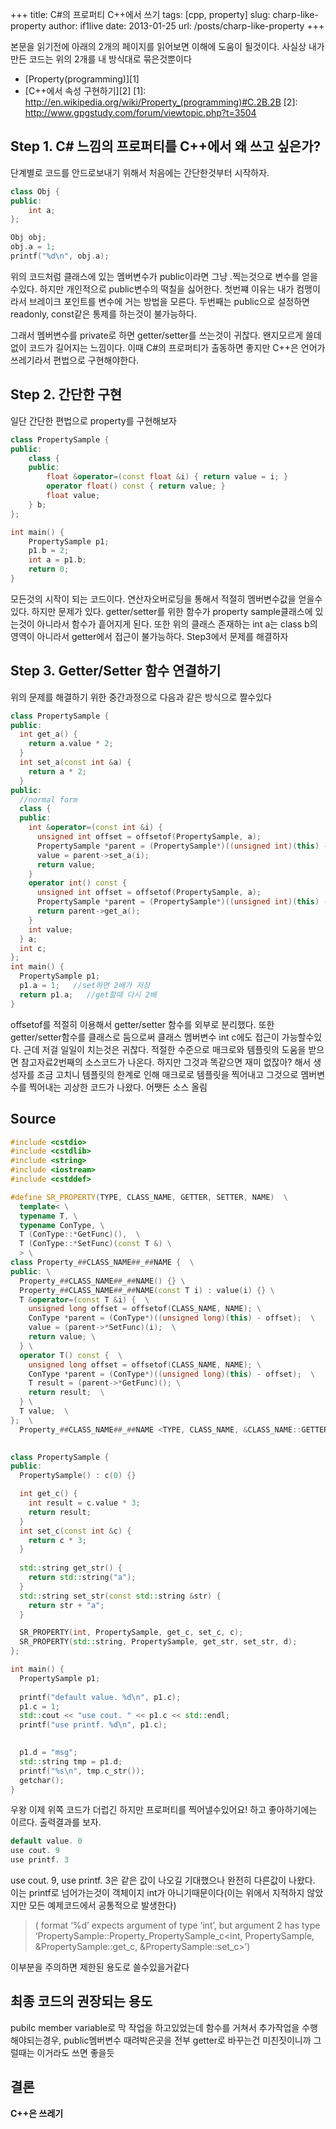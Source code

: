 +++
title: C#의 프로퍼티 C++에서 쓰기 
tags: [cpp, property]
slug: charp-like-property
author: if1live
date: 2013-01-25
url: /posts/charp-like-property
+++

본문을 읽기전에 아래의 2개의 페이지를 읽어보면 이해에 도움이 될것이다. 사실상 내가 만든 코드는 위의 2개를 내 방식대로 묶은것뿐이다

 * [Property(programming)][1]
 * [C++에서 속성 구현하기][2]
  [1]: http://en.wikipedia.org/wiki/Property_(programming)#C.2B.2B
  [2]: http://www.gpgstudy.com/forum/viewtopic.php?t=3504

## Step 1. C# 느낌의 프로퍼티를 C++에서 왜 쓰고 싶은가?
단계별로 코드를 안드로보내기 위해서 처음에는 간단한것부터 시작하자.
```cpp
class Obj {
public:
	int a;
};

Obj obj;
obj.a = 1;
printf("%d\n", obj.a);
```
위의 코드처럼 클래스에 있는 멤버변수가 public이라면 그냥 .찍는것으로 변수를 얻을수있다. 하지만 개인적으로 public변수의 떡칠을 싫어한다. 첫번쨰 이유는 내가 컴맹이라서 브레이크 포인트를 변수에 거는 방법을 모른다. 두번째는 public으로 설정하면 readonly, const같은 통제를 하는것이 불가능하다.

그래서 멤버변수를 private로 하면 getter/setter를 쓰는것이 귀찮다. 왠지모르게 쓸데없이 코드가 길어지는 느낌이다. 이때 C#의 프로퍼티가 출동하면 좋지만 C++은 언어가 쓰레기라서 편법으로 구현해야한다. 

## Step 2. 간단한 구현
일단 간단한 편법으로 property를 구현해보자

```cpp
class PropertySample {
public:
	class {
	public:
		float &operator=(const float &i) { return value = i; }
		operator float() const { return value; }
		float value;
	} b;
};

int main() {
	PropertySample p1;
	p1.b = 2;
	int a = p1.b;
	return 0;
}
```

모든것의 시작이 되는 코드이다. 연산자오버로딩을 통해서 적절히 멤버변수값을 얻을수있다. 하지만 문제가 있다. 
getter/setter를 위한 함수가 property sample클래스에 있는것이 아니라서 함수가 흩어지게 된다.
또한 위의 클래스 존재하는 int a는 class b의 영역이 아니라서 getter에서 접근이 불가능하다. Step3에서 문제를 해결하자


## Step 3. Getter/Setter 함수 연결하기 
위의 문제를 해결하기 위한 중간과정으로 다음과 같은 방식으로 짤수있다

```cpp
class PropertySample {
public:
  int get_a() {
    return a.value * 2;
  }
  int set_a(const int &a) {
    return a * 2;
  }
public:
  //normal form
  class {
  public:
    int &operator=(const int &i) {
      unsigned int offset = offsetof(PropertySample, a);
      PropertySample *parent = (PropertySample*)((unsigned int)(this) - offset);
      value = parent->set_a(i);
      return value;
    }
    operator int() const {
      unsigned int offset = offsetof(PropertySample, a);
      PropertySample *parent = (PropertySample*)((unsigned int)(this) - offset);
      return parent->get_a();
    }
    int value;
  } a;
  int c;
};
int main() {
  PropertySample p1;
  p1.a = 1;   //set하면 2배가 저장
  return p1.a;   //get할때 다시 2배
}
```
offsetof를 적절히 이용해서 getter/setter 함수를 외부로 분리했다. 또한 getter/setter함수를 클래스로 둠으로써 클래스 멤버변수 int c에도 접근이 가능할수있다. 근데 저걸 일일이 치는것은 귀찮다. 적절한 수준으로 매크로와 템플릿의 도움을 받으면 참고자료2번째의 소스코드가 나온다. 하지만 그것과 똑같으면 재미 없잖아? 해서 생성자를 조금 고치니 템플릿의 한계로 인해 매크로로 템플릿을 찍어내고 그것으로 멤버변수를 찍어내는 괴상한 코드가 나왔다. 어쨋든 소스 올림

## Source
```cpp
#include <cstdio>
#include <cstdlib>
#include <string>
#include <iostream>
#include <cstddef>

#define SR_PROPERTY(TYPE, CLASS_NAME, GETTER, SETTER, NAME)  \
  template< \
  typename T, \
  typename ConType, \
  T (ConType::*GetFunc)(),  \
  T (ConType::*SetFunc)(const T &) \
  > \
class Property_##CLASS_NAME##_##NAME {  \
public: \
  Property_##CLASS_NAME##_##NAME() {} \
  Property_##CLASS_NAME##_##NAME(const T i) : value(i) {} \
  T &operator=(const T &i) {  \
    unsigned long offset = offsetof(CLASS_NAME, NAME); \
    ConType *parent = (ConType*)((unsigned long)(this) - offset);  \
    value = (parent->*SetFunc)(i);  \
    return value; \
  } \
  operator T() const {  \
    unsigned long offset = offsetof(CLASS_NAME, NAME); \
    ConType *parent = (ConType*)((unsigned long)(this) - offset);  \
    T result = (parent->*GetFunc)(); \
    return result;  \
  } \
  T value;  \
};  \
  Property_##CLASS_NAME##_##NAME <TYPE, CLASS_NAME, &CLASS_NAME::GETTER, &CLASS_NAME::SETTER> NAME
  

class PropertySample {
public:
  PropertySample() : c(0) {}

  int get_c() {
    int result = c.value * 3;
    return result;
  }
  int set_c(const int &c) {
    return c * 3;
  }
  
  std::string get_str() {
    return std::string("a");
  }
  std::string set_str(const std::string &str) {
    return str + "a";
  }

  SR_PROPERTY(int, PropertySample, get_c, set_c, c);
  SR_PROPERTY(std::string, PropertySample, get_str, set_str, d);
};

int main() {
  PropertySample p1;
  
  printf("default value. %d\n", p1.c);
  p1.c = 1;
  std::cout << "use cout. " << p1.c << std::endl;
  printf("use printf. %d\n", p1.c);

  
  p1.d = "msg";
  std::string tmp = p1.d;
  printf("%s\n", tmp.c_str());
  getchar();
}
```

우왕 이제 위쪽 코드가 더럽긴 하지만 프로퍼티를 찍어낼수있어요! 하고 좋아하기에는 이르다. 출력결과를 보자.
```cpp
default value. 0
use cout. 9
use printf. 3
```

use cout. 9, use printf. 3은 같은 값이 나오길 기대했으나 완전히 다른값이 나왔다. 이는 printf로 넘어가는것이 객체이지 int가 아니기때문이다(이는 위에서 지적하지 않았지만 모든 예제코드에서 공통적으로 발생한다) 

> ( format ‘%d’ expects argument of type ‘int’, but argument 2 has type ‘PropertySample::Property_PropertySample_c<int, PropertySample, &PropertySample::get_c, &PropertySample::set_c>’)

이부분을 주의하면 제한된 용도로 쓸수있을거같다

## 최종 코드의 권장되는 용도
pubilc member variable로 막 작업을 하고있었는데 함수를 거쳐서 추가작업을 수행해야되는경우, public멤버변수 때려박은곳을 전부 getter로 바꾸는건 미친짓이니까 그럴때는 이거라도 쓰면 좋을듯

## 결론 
**C++은 쓰레기**
